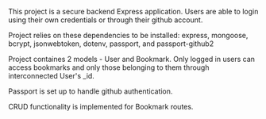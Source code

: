 This project is a secure backend Express application.
Users are able to login using their own credentials or through their github account. 

Project relies on these dependencies to be installed: express, mongoose, bcrypt, jsonwebtoken, dotenv, passport, and passport-github2

Project containes 2 models - User and Bookmark. Only logged in users can access bookmarks and only those belonging to them through interconnected User's _id.

Passport is set up to handle github authentication.

CRUD functionality is implemented for Bookmark routes.